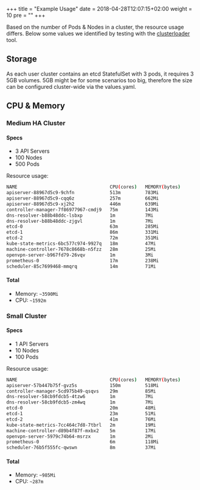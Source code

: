 +++
title = "Example Usage"
date = 2018-04-28T12:07:15+02:00
weight = 10
pre = "<b></b>"
+++

Based on the number of Pods & Nodes in a cluster, the resource usage differs.
Below some values we identified by testing with the [clusterloader](https://github.com/kubernetes/perf-tests/tree/master/clusterloader2) tool.

## Storage

As each user cluster contains an etcd StatefulSet with 3 pods, it requires 3 5GB volumes.
5GB might be for some scenarios too big, therefore the size can be configured cluster-wide via the values.yaml.

## CPU & Memory

### Medium HA Cluster

#### Specs

* 3 API Servers
* 100 Nodes
* 500 Pods

Resource usage:

```bash
NAME                                  CPU(cores)   MEMORY(bytes)
apiserver-88967d5c9-9chfn             513m         783Mi
apiserver-88967d5c9-cqq6z             257m         662Mi
apiserver-88967d5c9-xj2h2             446m         639Mi
controller-manager-7f86977967-cmdj9   75m          143Mi
dns-resolver-b88b48ddc-lsbxp          1m           7Mi
dns-resolver-b88b48ddc-zjgvl          1m           7Mi
etcd-0                                63m          285Mi
etcd-1                                86m          331Mi
etcd-2                                72m          351Mi
kube-state-metrics-6bc577c974-9927q   18m          47Mi
machine-controller-7678c8668b-n5fzz   28m          25Mi
openvpn-server-b967fd79-26vqv         1m           3Mi
prometheus-0                          17m          238Mi
scheduler-85c7699468-mmqrq            14m          71Mi
```

#### Total

* Memory: `~3590Mi`
* CPU: `~1592m`

### Small Cluster

#### Specs

* 1 API Servers
* 10 Nodes
* 100 Pods

Resource usage:

```bash
NAME                                  CPU(cores)   MEMORY(bytes)
apiserver-57b447b75f-gvz5s            150m         518Mi
controller-manager-5cd975b49-qsqvs    29m          85Mi
dns-resolver-58cb9fdcb5-4tzw6         1m           7Mi
dns-resolver-58cb9fdcb5-zm4wq         1m           7Mi
etcd-0                                20m          48Mi
etcd-1                                23m          51Mi
etcd-2                                41m          76Mi
kube-state-metrics-7cc464c7d8-7tbrl   2m           19Mi
machine-controller-d89b4f87f-mxbx2    5m           17Mi
openvpn-server-5979c74b64-msrzx       1m           2Mi
prometheus-0                          6m           118Mi
scheduler-76b5f555fc-qwswn            8m           37Mi
```

#### Total

* Memory: `~985Mi`
* CPU: `~287m`
